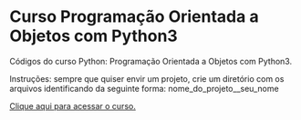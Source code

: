 # Curso Programação Orientada a Objetos com Python3
Códigos do curso Python: Programação Orientada a Objetos com Python3.

Instruções: sempre que quiser envir um projeto, crie um diretório com os arquivos identificando da seguinte forma: nome_do_projeto__seu_nome

[Clique aqui para acessar o curso.](http://bit.ly/CursoPOOPython)

